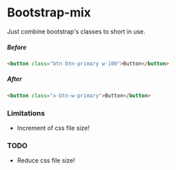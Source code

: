 # Bootstrap-mix
Just combine bootstrap's classes to short in use.

##### Before
```html
<button class="btn btn-primary w-100">Button</button>
```

##### After
```html
<button class="x-btn-w-primary">Button</button>
```

### Limitations
  - Increment of css file size!

### TODO
  - Reduce css file size!
